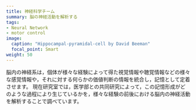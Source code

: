 ```yaml
---
title: 神経科学チーム
summary: 脳の神経活動を解析する
tags:
- Neural Network
- motor control
image:
  caption: "Hippocampal-pyramidal-cell by David Beeman"
  focal_point: Smart
weight: 50
---
```


脳内の神経系は，個体が様々な経験によって得た視覚情報や聴覚情報などの様々な感覚情報や，それに対する何らかの価値判断の情報を統合し，記憶として定着させます。
現在研究室では，医学部との共同研究によって，この記憶形成がどのような過程により生じているかを，様々な経験の前後における脳内の神経活動を解析することで調べています。


